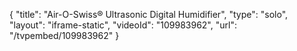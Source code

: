{
    "title": "Air-O-Swiss&reg; Ultrasonic Digital Humidifier",
    "type": "solo",
    "layout": "iframe-static",
    "videoId": "109983962",
    "url": "\/tvpembed\/109983962"
}